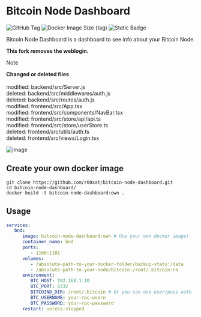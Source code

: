 # Bitcoin Node Dashboard
![GitHub Tag](https://img.shields.io/github/v/tag/montejojorge/bitcoin-node-dashboard)
![Docker Image Size (tag)](https://img.shields.io/docker/image-size/montejojorge/bitcoin-node-dashboard/latest)
![Static Badge](https://img.shields.io/badge/PRs-welcome-brightgreen.svg)

Bitcoin Node Dashboard is a dashboard to see info about your Bitcoin Node.

**This fork removes the weblogin.**

> [!NOTE]
> **Changed or deleted files**<br><br>
>        modified:   backend/src/Server.js<br>
>        deleted:    backend/src/middlewares/auth.js<br>
>        deleted:    backend/src/routes/auth.js<br>
>        modified:   frontend/src/App.tsx<br>
>        modified:   frontend/src/components/NavBar.tsx<br>
>        modified:   frontend/src/store/api/api.ts<br>
>        modified:   frontend/src/store/userStore.ts<br>
>        deleted:    frontend/src/utils/auth.ts<br>
>        deleted:    frontend/src/views/Login.tsx<br>

![image](https://github.com/user-attachments/assets/d7dc4e30-7f24-4730-a7e7-7e0c86a5db26)

## Create your own docker image
```
git clone https://github.com/r00xat/bitcoin-node-dashboard.git
cd bitcoin-node-dashboard/
docker build -t bitcoin-node-dashboard:own .
```

## Usage
```yml
services:
   bnd:
      image: bitcoin-node-dashboard:own # Use your own docker image!
      container_name: bnd
      ports:
         - 1100:1101
      volumes:
         - /absolute-path-to-your-docker-folder/backup-stats:/data
         - /absolute-path-to-your-node/bitcoin:/root/.bitcoin:ro
      environment:
         BTC_HOST: 192.168.1.10
         BTC_PORT: 8332
         BITCOIND_DIR: /root/.bitcoin # Or you can use user/pass auth
         BTC_USERNAME: your-rpc-usern
         BTC_PASSWORD: your-rpc-password
      restart: unless-stopped
```
